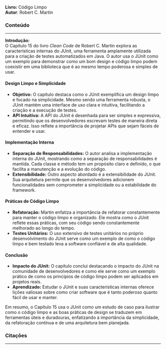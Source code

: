 **Livro:** Código Limpo<br>
**Autor**: Robert C. Martin

### Conteúdo
----------------

**Introdução:**  
O Capítulo 15 do livro *Clean Code* de Robert C. Martin explora as características internas do JUnit, uma ferramenta amplamente utilizada para a criação de testes automatizados em Java. O autor usa o JUnit como um exemplo para demonstrar como um bom design e código limpo podem coexistir em uma biblioteca que é ao mesmo tempo poderosa e simples de usar.

#### Design Limpo e Simplicidade
- **Objetivo:** O capítulo destaca como o JUnit exemplifica um design limpo e focado na simplicidade. Mesmo sendo uma ferramenta robusta, o JUnit mantém uma interface de uso clara e intuitiva, facilitando a criação e a execução de testes.
- **API Intuitiva:** A API do JUnit é desenhada para ser simples e expressiva, permitindo que os desenvolvedores escrevam testes de maneira direta e eficaz. Isso reflete a importância de projetar APIs que sejam fáceis de entender e usar.

#### Implementação Interna
- **Separação de Responsabilidades:** O autor analisa a implementação interna do JUnit, mostrando como a separação de responsabilidades é mantida. Cada classe e método tem um propósito claro e definido, o que facilita a manutenção e a evolução do código.
- **Extensibilidade:** Outro aspecto abordado é a extensibilidade do JUnit. Sua arquitetura permite que os desenvolvedores adicionem funcionalidades sem comprometer a simplicidade ou a estabilidade do framework.

#### Práticas de Código Limpo
- **Refatoração:** Martin enfatiza a importância de refatorar constantemente para manter o código limpo e organizado. Ele mostra como o JUnit reflete essas práticas, com seu código sendo constantemente melhorado ao longo do tempo.
- **Testes Unitários:** O uso extensivo de testes unitários no próprio desenvolvimento do JUnit serve como um exemplo de como o código limpo e bem testado leva a software confiável e de alta qualidade.

#### Conclusão
- **Impacto do JUnit:** O capítulo conclui destacando o impacto do JUnit na comunidade de desenvolvedores e como ele serve como um exemplo prático de como os princípios de código limpo podem ser aplicados em projetos reais.
- **Aprendizado:** Estudar o JUnit e suas características internas oferece lições valiosas sobre como criar software que é tanto poderoso quanto fácil de usar e manter.

Em resumo, o Capítulo 15 usa o JUnit como um estudo de caso para ilustrar como o código limpo e as boas práticas de design se traduzem em ferramentas úteis e duradouras, enfatizando a importância da simplicidade, da refatoração contínua e de uma arquitetura bem planejada.


### Citações
---------

